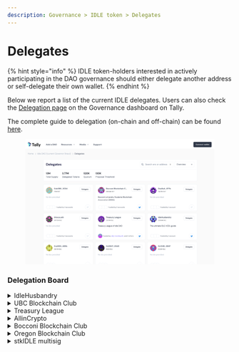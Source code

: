 ```yaml
---
description: Governance > IDLE token > Delegates
---
```


# Delegates

{% hint style="info" %}
IDLE token-holders interested in actively participating in the DAO governance should either delegate another address or self-delegate their own wallet.
{% endhint %}

Below we report a list of the current IDLE delegates. Users can also check the [Delegation page](https://www.tally.xyz/gov/idle/delegates) on the Governance dashboard on Tally.&#x20;

The complete guide to delegation (on-chain and off-chain) can be found [here](../idle-dao/guides/how-to-delegate-votes.md).

<figure><img src="../../.gitbook/assets/image (35).png" alt=""><figcaption></figcaption></figure>

### Delegation Board

<details>

<summary>IdleHusbandry</summary>

Bio: The ultimate IDLE HODL guide

Delegation pitch: [Link](https://gov.idle.finance/t/delegation-pitch-idlehusbandry/530)

Address: [0x5bCfC2dee33fBD19771d4063C15cFB6dD555bb4C](https://etherscan.io/address/0x5bcfc2dee33fbd19771d4063c15cfb6dd555bb4c)

</details>

<details>

<summary>UBC Blockchain Club</summary>

Bio: A social club for blockchain education and innovation at the University of British Columbia (UBC)

Delegation pitch: [Link](https://gov.idle.finance/t/delegation-pitch-ubc-blockchain-club-meta-delegate-program/976)

Address: [0x645090dc32eB0950D7C558515cFCDC63D5B4eA6c](https://etherscan.io/address/0x645090dc32eB0950D7C558515cFCDC63D5B4eA6c)

</details>

<details>

<summary>Treasury League</summary>

Bio: Treasury League of Idle DAO

Delegation pitch: [Link](https://gov.idle.finance/t/delegation-board/1049/4)

Address: [0xFb3bD022D5DAcF95eE28a6B07825D4Ff9C5b3814](https://etherscan.io/address/0xFb3bD022D5DAcF95eE28a6B07825D4Ff9C5b3814)

</details>

<details>

<summary>AllinCrypto</summary>

Bio: Admin of the “IDLE Factory” community group

Delegation pitch: [Link](https://gov.idle.finance/t/delegation-pitch-allincrypto-idle-factory/1050)

Address: [0x50DA03C08b3269AA2B47a0b8bE03dBCeA4cB3990](https://etherscan.io/address/0x50DA03C08b3269AA2B47a0b8bE03dBCeA4cB3990)

</details>

<details>

<summary>Bocconi Blockchain Club</summary>

Bio: Bocconi university Students Blockchain Association (BSBA)

Delegation pitch: [Link](https://gov.idle.finance/t/delegation-pitch-bocconi-students-blockchain-association-bsba-meta-delegate-program/1068)

Address: [0x61f0b0daBe302c5952b7038ef42c2c4F1d69e3db](https://etherscan.io/address/0x61f0b0daBe302c5952b7038ef42c2c4F1d69e3db)

</details>

<details>

<summary>Oregon Blockchain Club</summary>

Bio: University of Oregon Blockchain Group (OBG)

Delegation pitch: [Link](https://gov.idle.finance/t/delegation-pitch-oregon-blockchain-group-obg-meta-delegate-program/1117/2)

Address: [0x875dD8b6eB0ab29F01e47C37c2A8d8eE882807f5](https://etherscan.io/address/0x875dD8b6eB0ab29F01e47C37c2A8d8eE882807f5)

</details>

<details>

<summary>stkIDLE multisig</summary>

Bio: IDLE stakers' delegated multisig

Delegation pitch: [Link](https://gov.idle.finance/t/voting-framework-for-stkidle-holders/567)

Address: [0xb08696efcf019a6128ed96067b55dd7d0ab23ce4](https://etherscan.io/address/0xb08696efcf019a6128ed96067b55dd7d0ab23ce4)

</details>
